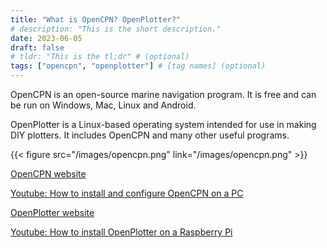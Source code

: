 ```yaml
---
title: "What is OpenCPN? OpenPlotter?"
# description: "This is the short description."
date: 2023-06-05
draft: false
# tldr: "This is the tl;dr" # (optional)
tags: ["opencpn", "openplotter"] # [tag names] (optional)
---
```


OpenCPN is an open-source marine navigation program. It is free and can be run on Windows, Mac, Linux and Android.

OpenPlotter is a Linux-based operating system intended for use in making DIY plotters. It includes OpenCPN and many other useful programs.

{{< figure src="/images/opencpn.png" link="/images/opencpn.png" >}}

[OpenCPN website](https://opencpn.org/)

[Youtube: How to install and configure OpenCPN on a PC](https://www.youtube.com/watch?v=OJf9eL3-RkA)

[OpenPlotter website](https://openmarine.net/openplotter)

[Youtube: How to install OpenPlotter on a Raspberry Pi](https://www.youtube.com/watch?v=r8CGixMl18k)